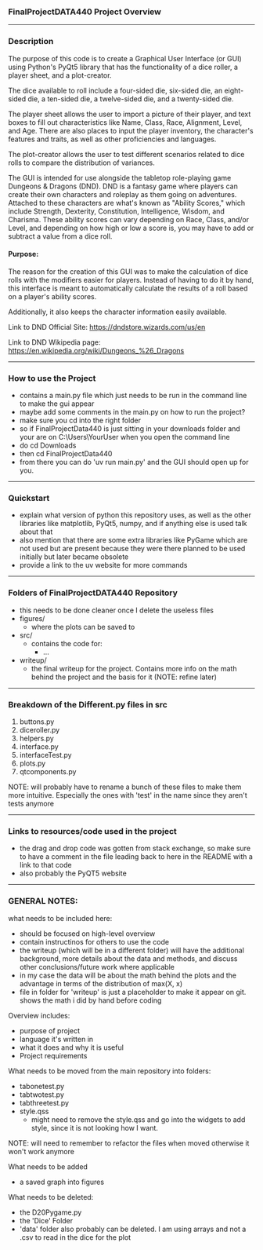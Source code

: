 ### FinalProjectDATA440 Project Overview
---

### Description
The purpose of this code is to create a Graphical User Interface (or GUI) using Python's PyQt5 library that has the functionality of a dice roller, a player sheet, and a plot-creator. 

The dice available to roll include a four-sided die, six-sided die, an eight-sided die, a ten-sided die, a twelve-sided die, and a twenty-sided die. 

The player sheet allows the user to import a picture of their player, and text boxes to fill out characteristics like Name, Class, Race, Alignment, Level, and Age. There are also places to input the player inventory, the character's features and traits, as well as other proficiencies and languages.

The plot-creator allows the user to test different scenarios related to dice rolls to compare the distribution of variances.

The GUI is intended for use alongside the tabletop role-playing game Dungeons & Dragons (DND). DND is a fantasy game where players can create their own characters and roleplay as them going on adventures. Attached to these characters are what's known as "Ability Scores," which include Strength, Dexterity, Constitution, Intelligence, Wisdom, and Charisma.
These ability scores can vary depending on Race, Class, and/or Level, and depending on how high or low a score is, you may have to add or subtract a value from a dice roll.

#### Purpose:
The reason for the creation of this GUI was to make the calculation of dice rolls with the modifiers easier for players. Instead of having to do it by hand, this interface is meant to automatically calculate the results of a roll based on a player's ability scores.

Additionally, it also keeps the character information easily available.

Link to DND Official Site: https://dndstore.wizards.com/us/en

Link to DND Wikipedia page: https://en.wikipedia.org/wiki/Dungeons_%26_Dragons

---

### How to use the Project
- contains a main.py file which just needs to be run in the command line to make the gui appear
- maybe add some comments in the main.py on how to run the project?
- make sure you cd into the right folder 
- so if FinalProjectData440 is just sitting in your downloads folder and your are on C:\Users\YourUser when you open the command line
- do cd Downloads
- then cd FinalProjectData440
- from there you can do 'uv run main.py' and the GUI should open up for you.

---

### Quickstart
- explain what version of python this repository uses, as well as the other libraries like matplotlib, PyQt5, numpy, and if anything else is used talk about that
- also mention that there are some extra libraries like PyGame which are not used but are present because they were there planned to be used initially but later became obsolete
- provide a link to the uv website for more commands

---

### Folders of FinalProjectDATA440 Repository
- this needs to be done cleaner once I delete the useless files
- figures/
    - where the plots can be saved to
- src/
    - contains the code for:
        - ...
- writeup/
    - the final writeup for the project. Contains more info on the math behind the project and the basis for it (NOTE: refine later)

---

### Breakdown of the Different.py files in src
1. buttons.py
2. diceroller.py
3. helpers.py
4. interface.py
5. interfaceTest.py
6. plots.py
7. qtcomponents.py

NOTE: will probably have to rename a bunch of these files to make them more intuitive. Especially the ones with 'test' in the name since they aren't tests anymore

---

### Links to resources/code used in the project
- the drag and drop code was gotten from stack exchange, so make sure to have a comment in the file leading back to here in the README with a link to that code
- also probably the PyQT5 website 

---
### GENERAL NOTES:

what needs to be included here:
- should be focused on high-level overview 
- contain instructinos for others to use the code
- the writeup (which will be in a different folder) will have the additional background, more details about the data and methods, and discuss other conclusions/future work where applicable
- in my case the data will be about the math behind the plots and the advantage in terms of the distribution of max(X, x)
- file in folder for 'writeup' is just a placeholder to make it appear on git. shows the math i did by hand before coding

Overview includes:
- purpose of project
- language it's written in
- what it does and why it is useful
- Project requirements


What needs to be moved from the main repository into folders:
- tabonetest.py
- tabtwotest.py
- tabthreetest.py
- style.qss
    - might need to remove the style.qss and go into the widgets to add style, since it is not looking how I want.

NOTE: will need to remember to refactor the files when moved otherwise it won't work anymore

What needs to be added
- a saved graph into figures

What needs to be deleted:
- the D20Pygame.py
- the 'Dice' Folder
- 'data' folder also probably can be deleted. I am using arrays and not a .csv to read in the dice for the plot